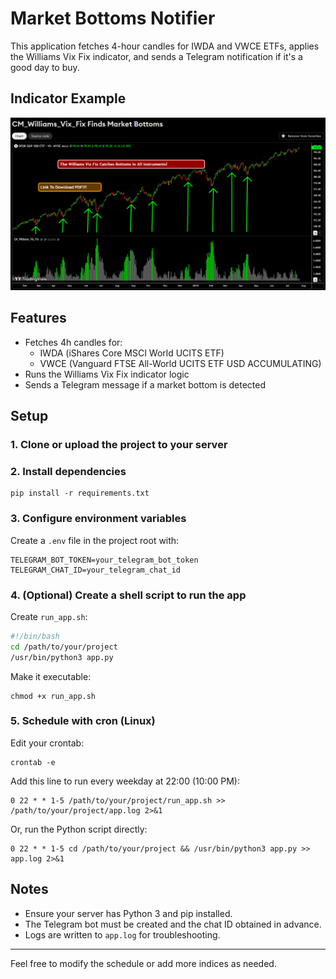 
# Market Bottoms Notifier

This application fetches 4-hour candles for IWDA and VWCE ETFs, applies the Williams Vix Fix indicator, and sends a Telegram notification if it's a good day to buy.

## Indicator Example

![Williams Vix Fix Indicator](docs/indicator.png)

## Features
- Fetches 4h candles for:
  - IWDA (iShares Core MSCI World UCITS ETF)
  - VWCE (Vanguard FTSE All-World UCITS ETF USD ACCUMULATING)
- Runs the Williams Vix Fix indicator logic
- Sends a Telegram message if a market bottom is detected

## Setup

### 1. Clone or upload the project to your server

### 2. Install dependencies
```
pip install -r requirements.txt
```

### 3. Configure environment variables
Create a `.env` file in the project root with:
```
TELEGRAM_BOT_TOKEN=your_telegram_bot_token
TELEGRAM_CHAT_ID=your_telegram_chat_id
```

### 4. (Optional) Create a shell script to run the app
Create `run_app.sh`:
```bash
#!/bin/bash
cd /path/to/your/project
/usr/bin/python3 app.py
```
Make it executable:
```
chmod +x run_app.sh
```

### 5. Schedule with cron (Linux)
Edit your crontab:
```
crontab -e
```
Add this line to run every weekday at 22:00 (10:00 PM):
```
0 22 * * 1-5 /path/to/your/project/run_app.sh >> /path/to/your/project/app.log 2>&1
```
Or, run the Python script directly:
```
0 22 * * 1-5 cd /path/to/your/project && /usr/bin/python3 app.py >> app.log 2>&1
```

## Notes
- Ensure your server has Python 3 and pip installed.
- The Telegram bot must be created and the chat ID obtained in advance.
- Logs are written to `app.log` for troubleshooting.

---

Feel free to modify the schedule or add more indices as needed.
